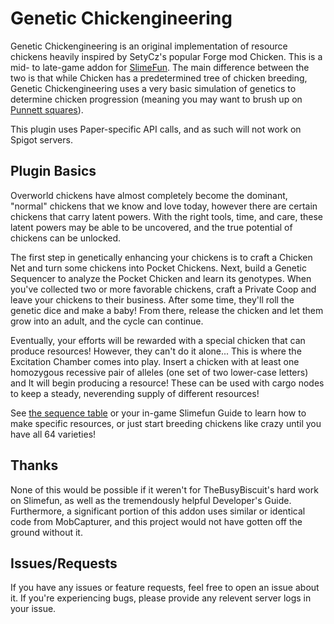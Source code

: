 # Genetic Chickengineering
Genetic Chickengineering is an original implementation of resource chickens
heavily inspired by SetyCz's popular Forge mod Chicken. This is a mid- to
late-game addon for [SlimeFun](https://github.com/Slimefun/Slimefun4).
The main difference between the two is that while Chicken has a predetermined
tree of chicken breeding, Genetic Chickengineering uses a very basic simulation
of genetics to determine chicken progression (meaning you may want to brush up
on [Punnett squares](https://en.wikipedia.org/wiki/Punnett_square)).

This plugin uses Paper-specific API calls, and as such will not work on Spigot
servers.

## Plugin Basics
Overworld chickens have almost completely become the dominant, "normal" chickens
that we know and love today, however there are certain chickens that carry
latent powers. With the right tools, time, and care, these latent powers may be
able to be uncovered, and the true potential of chickens can be unlocked.

The first step in genetically enhancing your chickens is to craft a Chicken Net
and turn some chickens into Pocket Chickens. Next, build a Genetic Sequencer to
analyze the Pocket Chicken and learn its genotypes. When you've collected two or
more favorable chickens, craft a Private Coop and leave your chickens to their
business. After some time, they'll roll the genetic dice and make a baby! From
there, release the chicken and let them grow into an adult, and the cycle can
continue.

Eventually, your efforts will be rewarded with a special chicken that can
produce resources! However, they can't do it alone... This is where the
Excitation Chamber comes into play. Insert a chicken with at least one
homozygous recessive pair of alleles (one set of two lower-case letters) and
It will begin producing a resource! These can be used with cargo nodes to keep a
steady, neverending supply of different resources!

See [the sequence table](sequencing.md) or your in-game Slimefun Guide to learn
how to make specific resources, or just start breeding chickens like crazy until
you have all 64 varieties!

## Thanks

None of this would be possible if it weren't for TheBusyBiscuit's hard work on
Slimefun, as well as the tremendously helpful Developer's Guide. Furthermore, a 
significant portion of this addon uses similar or identical code from
MobCapturer, and this project would not have gotten off the ground without it.

## Issues/Requests

If you have any issues or feature requests, feel free to open an issue about it.
If you're experiencing bugs, please provide any relevent server logs in your
issue.
